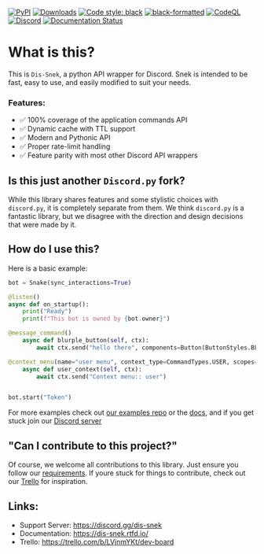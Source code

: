 [![PyPI](https://img.shields.io/pypi/v/dis-snek)](https://pypi.org/project/dis-snek/)
[![Downloads](https://static.pepy.tech/personalized-badge/dis-snek?period=total&units=abbreviation&left_color=grey&right_color=green&left_text=pip%20installs)](https://pepy.tech/project/dis-snek)
[![Code style: black](https://img.shields.io/badge/code%20style-black-000000.svg)](https://github.com/psf/black)
[![black-formatted](https://img.shields.io/github/workflow/status/Discord-Snake-Pit/dis-snek/black-action/master?label=Black%20Format&logo=github)](https://github.com/LordOfPolls/dis_snek/actions/workflows/black.yml)
[![CodeQL](https://img.shields.io/github/workflow/status/Discord-Snake-Pit/dis-snek/CodeQL/master?label=CodeQL&logo=Github)](https://github.com/LordOfPolls/dis_snek/actions/workflows/codeql-analysis.yml)
[![Discord](https://img.shields.io/discord/870046872864165888?color=%235865F2&label=Server&logo=discord&logoColor=%235865F2)](https://discord.gg/hpfNhH8BsY)
[![Documentation Status](https://readthedocs.org/projects/dis-snek/badge/?version=latest)](https://dis-snek.readthedocs.io/en/latest/?badge=latest)

# What is this?
This is `Dis-Snek`, a python API wrapper for Discord.
Snek is intended to be fast, easy to use, and easily modified to suit your needs.

### Features:
- ✅ 100% coverage of the application commands API
- ✅ Dynamic cache with TTL support
- ✅ Modern and Pythonic API
- ✅ Proper rate-limit handling
- ✅ Feature parity with most other Discord API wrappers

## Is this just another `Discord.py` fork?
While this library shares features and some stylistic choices with `discord.py`, it is completely separate from them. We think `discord.py` is a fantastic library, but we disagree with the direction and design decisions that were made by it.

## How do I use this?
Here is a basic example:
```python
bot = Snake(sync_interactions=True)

@listen()
async def on_startup():
    print("Ready")
    print(f"This bot is owned by {bot.owner}")

@message_command()
    async def blurple_button(self, ctx):
        await ctx.send("hello there", components=Button(ButtonStyles.BLURPLE, "A blurple button"))

@context_menu(name="user menu", context_type=CommandTypes.USER, scopes=701347683591389185)
    async def user_context(self, ctx):
        await ctx.send("Context menu:: user")


bot.start("Token")
```
For more examples check out [our examples repo](https://github.com/Discord-Snake-Pit/examples) or the [docs](https://dis-snek.readthedocs.io/), and if you get stuck join our [Discord server](https://discord.gg/dis-snek)


## "Can I contribute to this project?"
Of course, we welcome all contributions to this library. Just ensure you follow our [requirements]().
If youre stuck for things to contribute, check out our [Trello](https://trello.com/b/LVjnmYKt/dev-board) for inspiration.

## Links:
- Support Server: https://discord.gg/dis-snek
- Documentation:  https://dis-snek.rtfd.io/
- Trello: https://trello.com/b/LVjnmYKt/dev-board
